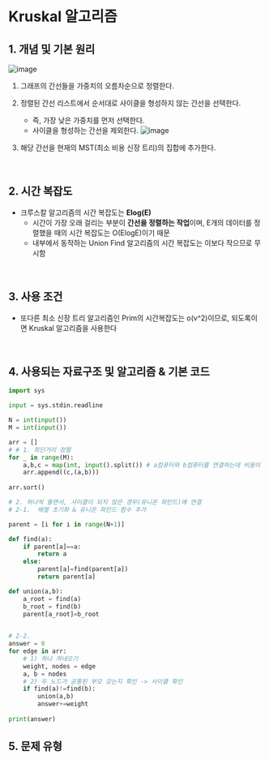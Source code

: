 # Kruskal 알고리즘 

## 1. 개념 및 기본 원리 

![image](https://github.com/AAISSJ/AlgorithmStudy/assets/76966915/e9c44b34-6ad8-4d58-8a1c-046095e64679)


1. 그래프의 간선들을 가중치의 오름차순으로 정렬한다.
2. 정렬된 간선 리스트에서 순서대로 사이클을 형성하지 않는 간선을 선택한다.
    - 즉, 가장 낮은 가중치를 먼저 선택한다.
    - 사이클을 형성하는 간선을 제외한다.
![image](https://github.com/AAISSJ/AlgorithmStudy/assets/76966915/3955ab7c-6a04-4b25-aa2f-1d6d81abc618)
  

3. 해당 간선을 현재의 MST(최소 비용 신장 트리)의 집합에 추가한다.



<br>

## 2. 시간 복잡도 
- 크루스칼 알고리즘의 시간 복잡도는 **Elog(E)**
  - 시간이 가장 오래 걸리는 부분이 **간선을 정렬하는 작업**이며, E개의 데이터를 정렬했을 때의 시간 복잡도는 O(ElogE)이기 때문
  - 내부에서 동작하는 Union Find 알고리즘의 시간 복잡도는 이보다 작으므로 무시함 

<br>

## 3. 사용 조건 
- 또다른 최소 신장 트리 알고리즘인 Prim의 시간복잡도는 o(v^2)이므로, 되도록이면 Kruskal 알고리즘을 사용한다  

<br>

## 4. 사용되는 자료구조 및 알고리즘 & 기본 코드
```python
import sys

input = sys.stdin.readline

N = int(input())
M = int(input())

arr = []
# # 1. 최단거리 정렬 
for _ in range(M):
    a,b,c = map(int, input().split()) # a컴퓨터와 b컴퓨터를 연결하는데 비용이 c
    arr.append((c,(a,b)))
    
arr.sort()

# 2. 하나씩 돌면서, 사이클이 되지 않은 경우(유니온 파인드)에 연결 
# 2-1.  배열 초기화 & 유니온 파인드 함수 추가 

parent = [i for i in range(N+1)]

def find(a):
    if parent[a]==a:
        return a
    else:
        parent[a]=find(parent[a])
        return parent[a]

def union(a,b):
    a_root = find(a)
    b_root = find(b)
    parent[a_root]=b_root
    

# 2-2. 
answer = 0 
for edge in arr: 
    # 1) 하나 꺼내오기 
    weight, nodes = edge
    a, b = nodes
    # 2) 두 노드가 공통된 부모 갖는지 확인 -> 사이클 확인 
    if find(a)!=find(b):
        union(a,b)
        answer+=weight
    
print(answer)
```

## 5. 문제 유형 
